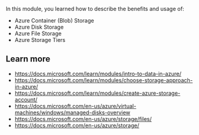 In this module, you learned how to describe the benefits and usage of:

- Azure Container (Blob) Storage
- Azure Disk Storage
- Azure File Storage
- Azure Storage Tiers 

## Learn more

- https://docs.microsoft.com/learn/modules/intro-to-data-in-azure/
- https://docs.microsoft.com/learn/modules/choose-storage-approach-in-azure/
- https://docs.microsoft.com/learn/modules/create-azure-storage-account/
- https://docs.microsoft.com/en-us/azure/virtual-machines/windows/managed-disks-overview
- https://docs.microsoft.com/en-us/azure/storage/files/
- https://docs.microsoft.com/en-us/azure/storage/
